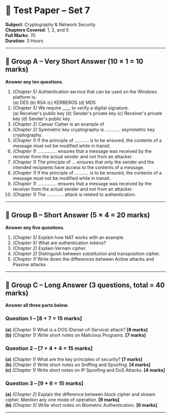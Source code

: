 # 📘 Test Paper – Set 7
**Subject**: Cryptography & Network Security  
**Chapters Covered**: 1, 2, and 5  
**Full Marks**: 70  
**Duration**: 3 Hours  

---

## 🔹 Group A – Very Short Answer (10 × 1 = 10 marks)
**Answer any ten questions.**

1. *(Chapter 5)* Authentication service that can be used on the Windows platform is:  
   (a) DES (b) RSA (c) KERBEROS (d) MD5  
2. *(Chapter 5)* We require ____ to verify a digital signature.  
   (a) Receiver's public key (b) Sender's private key (c) Receiver's private key (d) Sender's public key  
3. *(Chapter 2)* Caesar Cipher is an example of  
4. *(Chapter 2)* Symmetric key cryptography is ............ asymmetric key cryptography.  
5. *(Chapter 1)* If the principle of ........... is to be ensured, the contents of a message must not be modified while in transit.  
6. *(Chapter 1)* …………… ensures that a message was received by the receiver from the actual sender and not from an attacker.  
7. *(Chapter 1)* The principle of ... ensures that only the sender and the intended recipients have access to the contents of a message.  
8. *(Chapter 1)* If the principle of ........... is to be ensured, the contents of a message must not be modified while in transit.  
9. *(Chapter 1)* …………… ensures that a message was received by the receiver from the actual sender and not from an attacker.  
10. *(Chapter 1)* The ............. attack is related to authentication.  

---

## 🔹 Group B – Short Answer (5 × 4 = 20 marks)
**Answer any five questions.**

1. *(Chapter 5)* Explain how NAT works with an example.  
2. *(Chapter 5)* What are authentication tokens?  
3. *(Chapter 2)* Explain Vernam cipher.  
4. *(Chapter 2)* Distinguish between substitution and transposition cipher.  
5. *(Chapter 1)* Write down the differences between Active attacks and Passive attacks.  

---

## 🔹 Group C – Long Answer (3 questions, total = 40 marks)
**Answer all three parts below.**

### Question 1 – [8 + 7 = 15 marks]
**(a)** *(Chapter 1)* What is a DOS (Denial-of-Service) attack? **[8 marks]**  
**(b)** *(Chapter 1)* Write short notes on Malicious Programs. **[7 marks]**

### Question 2 – [7 + 4 + 4 = 15 marks]
**(a)** *(Chapter 1)* What are the key principles of security? **[7 marks]**  
**(b)** *(Chapter 1)* Write short notes on Sniffing and Spoofing. **[4 marks]**  
**(c)** *(Chapter 1)* Write short notes on IP Spoofing and DoS Attacks. **[4 marks]**

### Question 3 – [9 + 6 = 15 marks]
**(a)** *(Chapter 2)* Explain the difference between block cipher and stream cipher. Mention any one mode of operation. **[9 marks]**  
**(b)** *(Chapter 5)* Write short notes on Biometric Authentication. **[6 marks]**

---
